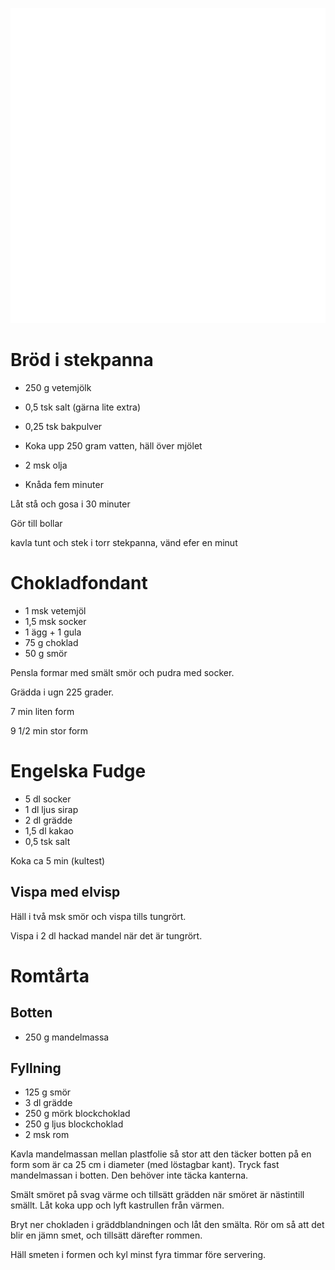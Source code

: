 [<img src="/assets/images/home1_i.png">](http://192.168.86.19)

<script>
let a = document.querySelectorAll('[href*="http://192.168.86.19"]')[0];
a.href = document.referrer;
setTimeout(function() { document.location.href = "http://192.168.86.19"; }, 30*60000);
</script>

# Bröd i stekpanna

* 250 g vetemjölk
* 0,5 tsk salt (gärna lite extra)
* 0,25 tsk bakpulver

* Koka upp 250 gram vatten, häll över mjölet
* 2 msk olja
* Knåda fem minuter

Låt stå och gosa i 30 minuter

Gör till bollar

kavla tunt och stek i torr stekpanna, vänd efer en minut

# Chokladfondant

* 1 msk vetemjöl
* 1,5 msk socker
* 1 ägg + 1 gula
* 75 g choklad
* 50 g smör

Pensla formar med smält smör och pudra med socker.

Grädda i ugn 225 grader.

7 min liten form

9 1/2 min stor form

# Engelska Fudge

* 5 dl socker
* 1 dl ljus sirap
* 2 dl grädde
* 1,5 dl kakao
* 0,5 tsk salt

Koka ca 5 min (kultest)

## Vispa med elvisp

Häll i två msk smör och vispa tills tungrört.

Vispa i 2 dl hackad mandel när det är tungrört.

# Romtårta

## Botten

* 250 g mandelmassa

## Fyllning

* 125 g smör
* 3 dl grädde
* 250 g mörk blockchoklad
* 250 g ljus blockchoklad
* 2 msk rom

Kavla mandelmassan mellan plastfolie så stor att den täcker botten på en form som är 
ca 25 cm i diameter (med löstagbar kant).
Tryck fast mandelmassan i botten. Den behöver inte täcka kanterna.

Smält smöret på svag värme och tillsätt grädden när smöret är nästintill smällt.
Låt koka upp och lyft kastrullen från värmen. 

Bryt ner chokladen i gräddblandningen och låt den smälta. 
Rör om så att det blir en jämn smet, och tillsätt därefter rommen.

Häll smeten i formen och kyl minst fyra timmar före servering.

